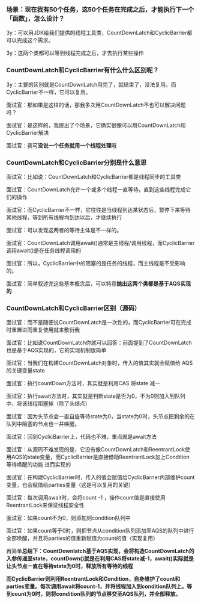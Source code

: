 ### 场景：现在我有50个任务，这50个任务在完成之后，才能执行下一个「函数」，怎么设计？

3y：可以用JDK给我们提供的线程工具类，CountDownLatch和CyclicBarrier都可以完成这个需求。

3y：这两个类都可以等到线程完成之后，才去执行某些操作

### CountDownLatch和CyclicBarrier有什么什么区别呢？

3y：主要的区别就是CountDownLatch用完了，就结束了，没法复用。而CyclicBarrier不一样，它可以复用。

面试官：那如果是这样的话，那我多次用CountDownLatch不也可以解决问题吗？

面试官：是这样的，我提出了个场景，它确实很像可以用CountDownLatch和CyclicBarrier解决

面试官：我可**没说一个任务就用一个线程处理**哦

### CountDownLatch和CyclicBarrier分别是什么意思

面试官：比如说：CountDownLatch和CyclicBarrier都是线程同步的工具类

面试官：CountDownLatch允许一个或多个线程一直等待，直到这些线程完成它们的操作

面试官：而CyclicBarrier不一样，它往往是当线程到达某状态后，暂停下来等待其他线程，等到所有线程均到达以后，才继续执行

面试官：可以发现这两者的等待主体是不一样的。

面试官：CountDownLatch调用await()通常是主线程/调用线程，而CyclicBarrier调用await()是在任务线程调用的

面试官：所以，CyclicBarrier中的阻塞的是任务的线程，而主线程是不受影响的。

面试官：简单叙述完这些基本概念后，可以特意**抛出这两个类都是基于AQS实现的**



### CountDownLatch和CyclicBarrier区别（源码）

面试官：而不是随便说CountDownLatch是一次性的，而CyclicBarrier可在完成时重置进而重复使用就来敷衍我

面试官：比如说CountDownLatch你就可以回答：前面提到了CountDownLatch也是基于AQS实现的，它的实现机制很简单

面试官：当我们在构建CountDownLatch对象时，传入的值其实就会赋值给 AQS 的关键变量state

面试官：执行countDown方法时，其实就是利用CAS 将state 减一

面试官：执行await方法时，其实就是判断state是否为0，不为0则加入到队列中，将该线程阻塞掉（除了头结点）

面试官：因为头节点会一直自旋等待state为0，当state为0时，头节点把剩余的在队列中阻塞的节点也一并唤醒。



面试官：回到CyclicBarrier上，代码也不难，重点就是await方法

面试官：从源码不难发现的是，它没有像CountDownLatch和ReentrantLock使用AQS的state变量，而CyclicBarrier是直接借助ReentrantLock加上Condition 等待唤醒的功能 进而实现的

面试官：在构建CyclicBarrier时，传入的值会赋值给CyclicBarrier内部维护count变量，也会赋值给parties变量（这是可以复用的关键）

面试官：每次调用await时，会将count -1 ，操作count值是直接使用ReentrantLock来保证线程安全性

面试官：如果count不为0，则添加则condition队列中

面试官：如果count等于0时，则把节点从condition队列添加至AQS的队列中进行全部唤醒，并且将parties的值重新赋值为count的值（实现复用）

再简单**总结下：CountDownlatch基于AQS实现，会将构造CountDownLatch的入参传递至state，countDown()就是在利用CAS将state减-1，await()实际就是让头节点一直在等待state为0时，释放所有等待的线程**

**而CyclicBarrier则利用ReentrantLock和Condition，自身维护了count和parties变量。每次调用await将count-1，并将线程加入到condition队列上。等到count为0时，则将condition队列的节点移交至AQS队列，并全部释放。**
